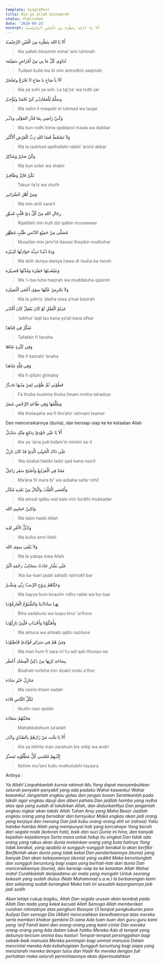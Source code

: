 ```yaml
---
template: SinglePost
title: Ala ya allah binnadroh
status: Published
date: '2020-09-25'
excerpt: َأَلاَ يَا الله بِنَظْرَة مِنَ الْعَيْنِ الرَّحِيْمـَة
---
```

َأَلاَ يَا الله بِنَظْرَة مِنَ الْعَيْنِ الرَّحِيْمـَة

> Ala yallah binazroh minal ‘aini rahimah

تُدَاوِي كُلَّ مَا بِي مِنْ أَمْرَاضٍ سَقِيْمَة

> Tudawi kulla ma bi min amrodhin saqimah

ألاَ ياَ صَاحِ يا صَاحِ لاَ تَجْزَعْ وتَضْجَرْ

> Ala ya sohi ya soh. La taj’za’ wa todh-jar

وسَلِّمْ لِلْمَقَادِيْـر كَيْ تُحْمَدْ وتُؤْجـَرْ

> Wa salim li maqadir ki tuhmad wa taujar

وَكُـنْ رَاضِي بِمَا قَدَّرَ المَوْلَى ودَبَّـر

> Wa kun rodhi bima qaddarol maula wa dabbar

وَلاَ تَسْخَطْ قَضَا اللهِ رَبِّ الْعَرْشِ اْلأَكْبَر

> Wa la taskhod qadhallahi rabbil ‘arshil akbar

وَكُنْ صَابِرْ وَشَاكِرْ

> Wa kun sobir wa shakir

تَكُنْ فَائِزْ وَظَافِـرْ

> Takun fa’iz wa zhofir

وَمِنْ أَهْلِ السَّرَائـِر

> Wa min ahlil sara’ir

رِجَالِ اللهِ مِنْ كُلِّ ذِيْ قَلْبٍ مُنـَوَّرٍ

> Rijalillahi min kulli dzi qalbin munawwar

مُصَفًّى مِنْ جَمِيْعِ الدَّنَسِ طَيِّبٍ مُطَهَّرٍ

> Musofan min jami’id danasi thoyibin muthohar

وَذِهْ دُنْيـَا دَنِيـَّة حَوَادِثُهَا كَثِـيْرَة

> Wa dzih dunya daniya hawa di-tsuha ka-tsirah

وَعِيْشَـتُهَا حَقِيْرَة وَمُدَّتُهَا قَصـِيْرَة

> Wa ‘i-tsa-tuha haqirah wa muddatuha qasiroh

وَلاَ يَحْرِصْ عَلَيْهَا سِوَى أَعْمَى الْبَصِيْرَة

> Wa la yahris ‘alaiha siwa a’mal basirah

عَدِيْمُ الْعَقْلِ لَوْ كَانَ يَعْقِلْ كَانَ أَفْكـَر

> ‘adimul ‘aqil lau kana ya’qil kana afkar

تَفَكِّرْ فِي فَنَاهـَا

> Tafakkir fi fanaha

وَفِي كَثْرَةِ عَنَاهَا

> Wa fi kasrahi ‘anaha

وَفِي قِلَّةِ غِنَاهـَا

> Wa fi qillahi ghinaha

فَطُوْبَى ثُمَّ طُوْبَى لِمَنْ مِنْـهَا تَحَـذَّرْ

> Fa thuba tsumma thuba limam minha tahadzar

 وَطَلَّقَهَا وَفِي طَاعَةِ الرَّحْمنِ شَمَرْ

> Wa tholaqaha wa fi tho’ahir rahmani tsamar

Dan menceraikannya (dunia), dan bersiap-siap ke ke ketaatan Allah

أَلاَ يَا عَيْن جُوْدِيْ بِدَمْعٍ مِنْكٍ سَائِـلْ

> Ala ya ‘aina judi bidam’in minkin sa-il

عَلَى ذَاكَ الْحَبِيْبِ الَّذِيْ قَدْ كَانَ نَازِلْ

> ‘Ala dzakal habibi ladzi qad kana nazril

مَعَنَا فِي الْمَرَابِعْ وَأَصْبَحَ سَفَر رَاحِلْ

> Ma’ana fil mara bi’ wa asbaha safar rohil

وَأَمْسَى الْقَلْبُ وَالْبَالُ مِنْ بَعْدِهِ مُكَدَّر

> Wa amsal qalbu wal balu min ba’dihi mukkadar

وَلكـِنْ حَسْبِيَ الله

> Wa lakin hasbi Allah

وَكـُلُّ الأَمْرِ للـهِ

> Wa kullul amri lilahi

وَلاَ يَبْقَى سِوَى الله

> Wa la yabqa siwa Allah

عَلَى بَشَّارِ جَادَتْ سَحَائِبْ رَحْمَةِ الْبَرّ

> ‘Ala ba-tsari jadat sahaib rahmatil bar

وَحَيَّاهُمْ بِرَوْحِ الرِّضـَا رَبِّي وَبَشَّـرْ

> Wa hayya hum birauhir ridho rabbi wa ba-tsar

بِهَـا سَادَاتُـنَا وَالشُّيُوْخُ الْعَارِفُوْنَـا

> Biha sadatuna wa tsayu khul ‘arifuna

وَأَهـْلُوْنَا وَأَحْبـَابِ قَلْبِيْ نَازِلُوْنَـا

> Wa ahluna wa ahbabi qalbi naziluna

وَمَنْ هُمْ فِي سَرَائِرِ فُؤَادِيْ قَاِطِنُوْنَـا

> Wa man hum fi sara-iri fu-adi qali-thunau-na

بِسَاحَةِ تُرْبِهَا مِنْ ذَكِيِّ الْمِسْكِ أَعْطَر

> Bisahati turbiha min dzakil miski a’thor

مَنَازِلُ خَيْرِ سَادَة

> Ma nazilu khairi sadah

لِكُلِّ النَّاسِ قَادَة

> likullin nasi qadah

مَحَبَّتَهُمْ سَعَادَة

> Mahabbatahum sa’adah

أَلاَ يَا بَخْت مَنْ زَارَهُمْ بِالصِّدْقِ وانْدَر

> Ala ya bikhta man zarahum bis sidqi wa andri

إِلَيْـهِمْ مُعْتَنـِي كُلُّ مَطْلُوْبِهِ تَيَسـَّرْ

> Ilaihim mu’tani kullu mutholubihi tayasra

Artinya : 

_Ya Allah! Limpahkanlah kurnia rahmat-Mu
Yang dapat menyembuhkan seluruh penyakit-penyakit yang ada padaku
Wahai kawanku! Wahai kawanku! Janganlah engkau galau dan jangan bosan
Serahkanlah pada takdir agar engkau dipuji dan diberi pahala
Dan jadilah hamba yang redha atas apa yang sudah di takdirkan Allah, dan diaturkanNya
Dan janganlah engkau ingkar akan takdir Allah Tuhan Arsy yang Maha Besar
Jadilah engkau orang yang bersabar dan bersyukur
Maka engkau akan jadi orang yang berjaya dan menang
Dan jadi kubu orang-orang ahli sir (rahsia)
Yaitu hamba-hamba Allah yang mempunyai hati yang bercahaya
Yang bersih dari segala noda (kotoran hati), baik dan suci
Dunia ini hina, dan banyak kejadian-kejadiannya
Serta masa untuk hidup itu singkat
Dan tidak ada orang yang rakus akan dunia melainkan orang yang buta hatinya
Yang tidak berakal, yang apabila ia sungguh-sungguh berakal ia akan berfikir
Berfikirlah akan dunia yang tidak kekal
Dan penderitaannya (dunia) yang banyak
Dan akan kekayaannya (dunia) yang sedikit
Maka beruntunglah dan sungguh beruntung bagi siapa yang berhati-hati dari dunia
Dan menceraikannya (dunia), dan bersiap-siap ke ke ketaatan Allah
Wahai mata! Curahkanlah daripadamu air mata yang mengalir
Untuk seorang kekasih yang sudah diutus (Nabi Muhammad s.a.w.)
Ia berbarengan kami dan sekarang sudah berangkat
Maka hati ini sesudah kepergiannya jadi jadi sedih_

_Akan tetapi cukup bagiku, Allah
Dan segala urusan akan kembali pada Allah
Dan tiada yang kekal kecuali Allah
Semoga Allah memberikan curahan rahmatnya atas penghuni Bassyar (3 tempat pengkuburan para Auliya)
Dan semoga Dia (Allah) mencurahkan keredhaannya atas mereka serta memberi khabar gembira
Di sana Ada tuan-tuan dan guru-guru kami yang ‘arif
Famili kami dan orang-orang yang kami cintai
Dan mereka orang-orang yang Ada dalam lubuk hatiku
Mereka Ada di tempat yang debunya tercium aroma bau kasturi
Tempat-tempat persinggahan bagi sebaik-baik manusia
Mereka pemimpin bagi ummat manusia
Dalam mencintai mereka Ada kebahagiaan
Sungguh beruntung bagi siapa yang menziarahi mereka dengan tulus dan Hadir
Ke mereka dengan full perhatian maka seluruh permintaannya akan dipermudahkan_
